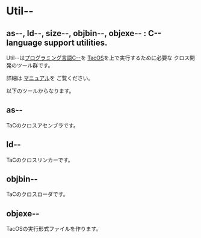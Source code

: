 # Util--
as--, ld--, size--, objbin--, objexe-- : C-- language support utilities.
---
Util--は[プログラミング言語C--](https://github.com/tctsigemura/C--/)を
[TacOS](https://github.com/tctsigemura/TacOS/)を上で実行するために必要な
クロス開発のツール群です。

詳細は
[マニュアル](https://github.com/tctsigemura/Util--/blob/master/doc/umm.pdf)を
ご覧ください。

以下のツールからなります。

## as--
TaCのクロスアセンブラです。

## ld--
TaCのクロスリンカーです。

## objbin--
TaCのクロスローダです。

## objexe--
TacOSの実行形式ファイルを作ります。
